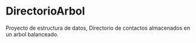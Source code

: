 # DirectorioArbol

Proyecto de estructura de datos, Directorio de contactos almacenados en un arbol balanceado.
